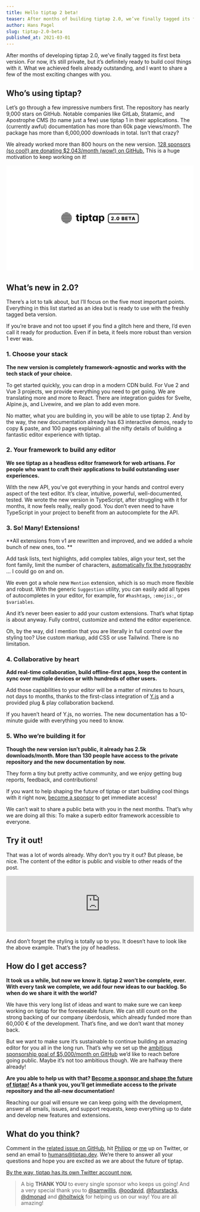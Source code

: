 ```yaml
---
title: Hello tiptap 2 beta!
teaser: After months of building tiptap 2.0, we’ve finally tagged its first beta version. I want to share a few of the most exciting changes with you.
author: Hans Pagel
slug: tiptap-2.0-beta
published_at: 2021-03-01
---
```


After months of developing tiptap 2.0, we’ve finally tagged its first beta version. For now, it’s still private, but it’s definitely ready to build cool things with it. What we achieved feels already outstanding, and I want to share a few of the most exciting changes with you.

## Who’s using tiptap?
Let’s go through a few impressive numbers first. The repository has nearly 9,000 stars on GitHub. Notable companies like GitLab, Statamic, and Apostrophe CMS (to name just a few) use tiptap 1 in their applications. The (currently awful) documentation has more than 60k page views/month. The package has more than 6,000,000 downloads in total. Isn’t that crazy?

We already worked more than 800 hours on the new version. [128 sponsors (so cool!) are donating $2,043/month (wow!) on GitHub.](https://github.com/sponsors/ueberdosis) This is a huge motivation to keep working on it!

![the tiptap 2.0 logo](./tiptap-2.0-beta.png)

## What’s new in 2.0?
There’s a lot to talk about, but I’ll focus on the five most important points. Everything in this list started as an idea but is ready to use with the freshly tagged beta version.

If you’re brave and not too upset if you find a glitch here and there, I’d even call it ready for production. Even if in beta, it feels more robust than version 1 ever was.

### 1. Choose your stack
**The new version is completely framework-agnostic and works with the tech stack of your choice.**

To get started quickly, you can drop in a modern CDN build. For Vue 2 and Vue 3 projects, we provide everything you need to get going. We are translating more and more to React. There are integration guides for Svelte, Alpine.js, and Livewire, and we plan to add even more.

No matter, what you are building in, you will be able to use tiptap 2. And by the way, the new documentation already has 63 interactive demos, ready to copy & paste, and 100 pages explaining all the nifty details of building a fantastic editor experience with tiptap.

### 2. Your framework to build any editor
**We see tiptap as a headless editor framework for web artisans. For people who want to craft their applications to build outstanding user experiences.**

With the new API, you’ve got everything in your hands and control every aspect of the text editor. It’s clear, intuitive, powerful, well-documented, tested. We wrote the new version in TypeScript, after struggling with it for months, it now feels really, really good. You don’t even need to have TypeScript in your project to benefit from an autocomplete for the API.

### 3. So! Many! Extensions!
**All extensions from v1 are rewritten and improved, and we added a whole bunch of new ones, too. **

Add task lists, text highlights, add complex tables, align your text, set the font family, limit the number of characters, [automatically fix the typography](https://twitter.com/tiptap_editor/status/1357622240574119936) … I could go on and on.

We even got a whole new `Mention` extension, which is so much more flexible and robust. With the generic `Suggestion` utility, you can easily add all types of autocompletes in your editor, for example, for `#hashtags`, `:emojis:`, or `$variables`.

And it’s never been easier to add your custom extensions. That’s what tiptap is about anyway. Fully control, customize and extend the editor experience.

Oh, by the way, did I mention that you are literally in full control over the styling too? Use custom markup, add CSS or use Tailwind. There is no limitation.

### 4. Collaborative by heart
**Add real-time collaboration, build offline-first apps, keep the content in sync over multiple devices or with hundreds of other users.**

Add those capabilities to your editor will be a matter of minutes to hours, not days to months, thanks to the first-class integration of [Y.js](https://github.com/yjs/yjs) and a provided plug & play collaboration backend.

If you haven’t heard of Y.js, no worries. The new documentation has a 10-minute guide with everything you need to know.

### 5. Who we’re building it for
**Though the new version isn’t public, it already has 2.5k downloads/month. More than 130 people have access to the private repository and the new documentation by now.**

They form a tiny but pretty active community, and we enjoy getting bug reports, feedback, and contributions!

If you want to help shaping the future of tiptap or start building cool things with it right now, [become a sponsor](https://github.com/sponsors/ueberdosis) to get immediate access!

We can’t wait to share a public beta with you in the next months. That’s why we are doing all this: To make a superb editor framework accessible to everyone.

## Try it out!
That was a lot of words already. Why don’t you try it out? But please, be nice. The content of the editor is public and visible to other reads of the post.

<iframe src="https://tiptap-demo.netlify.app/" width="100%" frameborder="0"></iframe>

And don’t forget the styling is totally up to you. It doesn’t have to look like the above example. That’s the joy of headless.

## How do I get access?
**It took us a while, but now we know it. tiptap 2 won’t be complete, ever. With every task we complete, we add four new ideas to our backlog. So when do we share it with the world?**

We have this very long list of ideas and want to make sure we can keep working on tiptap for the foreseeable future. We can still count on the strong backing of our company überdosis, which already funded more than 60,000 € of the development. That’s fine, and we don’t want that money back.

But we want to make sure it’s sustainable to continue building an amazing editor for you all in the long run. That’s why we set up the [ambitious sponsorship goal of $5,000/month on GitHub](https://github.com/sponsors/ueberdosis) we’d like to reach before going public. Maybe it’s not too ambitious though. We are halfway there already!

**Are you able to help us with that? [Become a sponsor and shape the future of tiptap!](https://github.com/sponsors/ueberdosis) As a thank you, you’ll get immediate access to the private repository and the all-new documentation!**

Reaching our goal will ensure we can keep going with the development, answer all emails, issues, and support requests, keep everything up to date and develop new features and extensions.

## What do you think?
Comment in the [related issue on GitHub](https://github.com/ueberdosis/tiptap/issues/547), hit [Philipp](https://twitter.com/_philippkuehn) or [me](https://twitter.com/hanspagel) up on Twitter, or send an email to [humans@tiptap.dev](mailto:humans@tiptap.dev). We’re there to answer all your questions and hope you are excited as we are about the future of tiptap.

[By the way, tiptap has its own Twitter account now.](https://twitter.com/tiptap_editor)

> A big **THANK YOU** to every single sponsor who keeps us going! And a very special thank you to [@samwillis](https://github.com/samwillis), [@oodavid](https://github.com/oodavid), [@fourstacks](https://github.com/fourstacks), [@dmonad](https://github.com/dmonad) and [@holtwick](https://github.com/holtwick) for helping us on our way! You are all amazing!